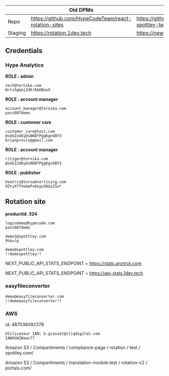 |  | Old DPMs | New DPMs |
| ------ | ------ | ------ |
| Repo | https://github.com/HypeCodeTeam/react-rotation-sites  | https://github.com/HypeCodeTeam/dpm-spottley-template-sites |
| Staging | https://rotation.1dev.tech | https://new-rotation.1dev.tech |

## Credentials

### Hype Analytics

**ROLE : admin** 
```
tech@tornika.com
Nrts5g&mjZd6!R&KBaxX
```

**ROLE : account manager**
```
account_manager@tornika.com
pass987demo
```

**ROLE : customer care**
```
customer_care@test.com
@sUkZzGKyDsBKBfPggKgn5BY3
brianproulx@gmail.com
```
 
 **ROLE : account manager**
```
ritzger@tornika.com
@sUkZzGKyDsBKBfPggKgn5BY3
```
 
**ROLE : publisher**
```
beatriz@toroadvertising.com
9ZtyX7fVo&ePv6eyLK8&x25u*
```

## Rotation site

**productId: 324**
```
logindemo@hypecode.com
pass987demo
```

```
demo1@spottley.com
9%ku(p
```

```
demo@spottley.com
!!demospottley!!
```

NEXT_PUBLIC_API_STATS_ENDPOINT = https://stats.anytrck.com

NEXT_PUBLIC_API_STATS_ENDPOINT = https://api-stats.1dev.tech


[](https://partner.hype-analytics.com/)

[](https://partner.1dev.tech)


### easyfileconverter

```
demo@easyfileconverter.com
!!demoeasyfileconverter!!
```

### AWS

id: 487036092378

```
Utilisateur IAM: b.grasset@cliqdigital.com
IANXUAZWaws77
```

Amazon S3 / Compartiments / compliance-page / rotation / test / spottley.com/

Amazon S3 / Compartiments / translation-module.test / rotation-v2 / portals.com/

